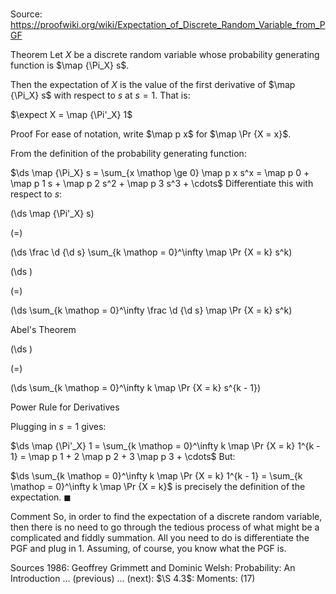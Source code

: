 # 

Source: https://proofwiki.org/wiki/Expectation_of_Discrete_Random_Variable_from_PGF



Theorem
Let $X$ be a discrete random variable whose probability generating function is $\map {\Pi_X} s$.

Then the expectation of $X$ is the value of the first derivative of $\map {\Pi_X} s$ with respect to $s$ at $s = 1$.
That is:

$\expect X = \map {\Pi'_X} 1$


Proof
For ease of notation, write $\map p x$ for $\map \Pr {X = x}$.

From the definition of the probability generating function:

$\ds \map {\Pi_X} s = \sum_{x \mathop \ge 0} \map p x s^x = \map p 0 + \map p 1 s + \map p 2 s^2 + \map p 3 s^3 + \cdots$
Differentiate this with respect to $s$:














\(\ds \map {\Pi'_X} s\)

\(=\)







\(\ds \frac \d {\d s} \sum_{k \mathop = 0}^\infty \map \Pr {X = k} s^k\)




















\(\ds \)

\(=\)







\(\ds \sum_{k \mathop = 0}^\infty \frac \d {\d s} \map \Pr {X = k} s^k\)





Abel's Theorem














\(\ds \)

\(=\)







\(\ds \sum_{k \mathop = 0}^\infty k \map \Pr {X = k} s^{k - 1}\)





Power Rule for Derivatives




Plugging in $s = 1$ gives:

$\ds \map {\Pi'_X} 1 = \sum_{k \mathop = 0}^\infty k \map \Pr {X = k} 1^{k - 1} = \map p 1 + 2 \map p 2 + 3 \map p 3 + \cdots$
But:

$\ds \sum_{k \mathop = 0}^\infty k \map \Pr {X = k} 1^{k - 1} = \sum_{k \mathop = 0}^\infty k \map \Pr {X = k}$
is precisely the definition of the expectation.
$\blacksquare$


Comment
So, in order to find the expectation of a discrete random variable, then there is no need to go through the tedious process of what might be a complicated and fiddly summation.
All you need to do is differentiate the PGF and plug in $1$.
Assuming, of course, you know what the PGF is.


Sources
1986: Geoffrey Grimmett and Dominic Welsh: Probability: An Introduction ... (previous) ... (next): $\S 4.3$: Moments: $(17)$




